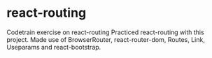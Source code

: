 # react-routing
Codetrain exercise on react-routing
Practiced react-routing with this project.
Made use of BrowserRouter, react-router-dom, Routes, Link, Useparams and react-bootstrap.
